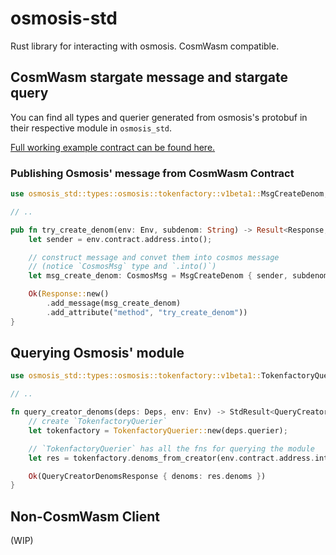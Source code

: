 # osmosis-std

Rust library for interacting with osmosis. CosmWasm compatible.

## CosmWasm stargate message and stargate query

You can find all types and querier generated from osmosis's protobuf in their respective module in `osmosis_std`.

[Full working example contract can be found here.](/examples/cosmwasm/contracts/osmosis-stargate)

### Publishing Osmosis' message from CosmWasm Contract

```rs
use osmosis_std::types::osmosis::tokenfactory::v1beta1::MsgCreateDenom;

// ..

pub fn try_create_denom(env: Env, subdenom: String) -> Result<Response, ContractError> {
    let sender = env.contract.address.into();

    // construct message and convet them into cosmos message
    // (notice `CosmosMsg` type and `.into()`)
    let msg_create_denom: CosmosMsg = MsgCreateDenom { sender, subdenom }.into();

    Ok(Response::new()
        .add_message(msg_create_denom)
        .add_attribute("method", "try_create_denom"))
}

```

## Querying Osmosis' module

```rs
use osmosis_std::types::osmosis::tokenfactory::v1beta1::TokenfactoryQuerier;

// .. 

fn query_creator_denoms(deps: Deps, env: Env) -> StdResult<QueryCreatorDenomsResponse> {
    // create `TokenfactoryQuerier`
    let tokenfactory = TokenfactoryQuerier::new(deps.querier);

    // `TokenfactoryQuerier` has all the fns for querying the module
    let res = tokenfactory.denoms_from_creator(env.contract.address.into())?;

    Ok(QueryCreatorDenomsResponse { denoms: res.denoms })
}
```



## Non-CosmWasm Client
(WIP)